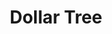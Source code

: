 ---
title: "Dollar Tree"
url: /colorado-springs/dollar-tree-south-academy-boulevard/
shop: Kramladen
---